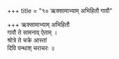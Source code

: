 +++
title = "१० ऋक्सामाभ्याम् अभिहितौ गावौ"

+++
ऋक्सामाभ्याम् अभिहितौ  
गावौ ते सामनाव् ऐताम् ।  
श्रोत्रे ते चक्रे आस्तां  
दिवि पन्थाश् चराचरः ॥